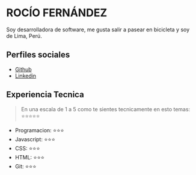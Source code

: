 # ROCÍO FERNÁNDEZ

Soy desarrolladora de software, me gusta salir a pasear en bicicleta y soy de Lima, Perú.

## Perfiles sociales

- [Github](https://github.com/rociofc0312)
- [Linkedin](https://www.linkedin.com/in/rociofc/)

## Experiencia Tecnica
> En una escala de 1 a 5 como te sientes tecnicamente en esto temas:  ⭐️⭐️⭐️⭐️⭐️

- Programacion: ⭐️⭐️⭐️
- Javascript: ⭐️⭐️⭐️
- CSS: ⭐️⭐️⭐️
- HTML: ⭐️⭐️⭐️
- Git: ⭐️⭐️⭐️